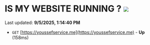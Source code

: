 # IS MY WEBSITE RUNNING ? [![](https://img.shields.io/static/v1?label=Sponsor&message=%E2%9D%A4&logo=GitHub&color=%23fe8e86)](https://github.com/sponsors/Youssef-Lehmam)

Last updated: **9/5/2025, 1:14:40 PM**

- `GET` [https://youssefservice.me](https://youssefservice.me) - **Up** (158ms)
